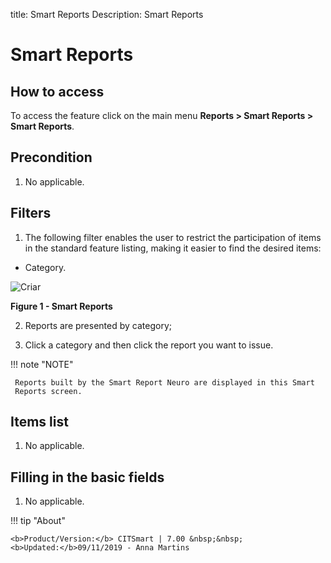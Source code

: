 title: Smart Reports
Description: Smart Reports

# Smart Reports

How to access
-------------

To access the feature click on the main menu **Reports > Smart Reports > Smart
Reports**.

Precondition
------------

1.  No applicable.

Filters
-------

1.  The following filter enables the user to restrict the participation of items
    in the standard feature listing, making it easier to find the desired items:

-   Category.

![Criar](images/smart-repor.img1.png)

**Figure 1 - Smart Reports**

2.  Reports are presented by category;

3.  Click a category and then click the report you want to issue.

!!! note "NOTE"

     Reports built by the Smart Report Neuro are displayed in this Smart
     Reports screen.

Items list
----------

1.  No applicable.

Filling in the basic fields
---------------------------

1.  No applicable.

!!! tip "About"

    <b>Product/Version:</b> CITSmart | 7.00 &nbsp;&nbsp;
    <b>Updated:</b>09/11/2019 - Anna Martins
